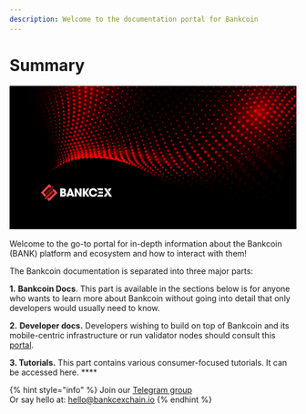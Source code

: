 ```yaml
---
description: Welcome to the documentation portal for Bankcoin
---
```


# Summary

![](<.gitbook/assets/docs_1500x500.png>)

Welcome to the go-to portal for in-depth information about the Bankcoin (BANK) platform and ecosystem and how to interact with them!

The Bankcoin documentation is separated into three major parts:

**1.** **Bankcoin Docs**. This part is available in the sections below is for anyone who wants to learn more about Bankcoin without going into detail that only developers would usually need to know.

**2.** **Developer docs.** Developers wishing to build on top of Bankcoin and its mobile-centric infrastructure or run validator nodes should consult this [portal](https://developers.bankcexchain.io).&#x20;

**3. Tutorials.** This part contains various consumer-focused tutorials. It can be accessed here. **** &#x20;

{% hint style="info" %}
Join our [Telegram group](https://t.me/)\
Or say hello at: hello@bankcexchain.io
{% endhint %}
